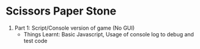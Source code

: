 # Scissors Paper Stone

1. Part 1: Script/Console version of game (No GUI)
   - Things Learnt: Basic Javascript, Usage of console log to debug and test code
